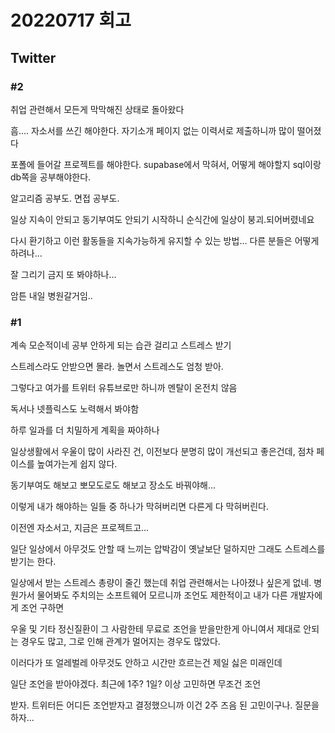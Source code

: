 # 20220717 회고

## Twitter

### #2

취업 관련해서 모든게 막막해진 상태로 돌아왔다

흠.... 자소서를 쓰긴 해야한다. 자기소개 페이지 없는 이력서로 제출하니까 많이 떨어졌다

포폴에 들어갈 프로젝트를 해야한다. supabase에서 막혀서, 어떻게 해야할지 sql이랑 db쪽을 공부해야한다.

알고리즘 공부도. 면접 공부도.

일상 지속이 안되고 동기부여도 안되기 시작하니 순식간에 일상이 붕괴.되어버렸네요

다시 환기하고 이런 활동들을 지속가능하게 유지할 수 있는 방법... 다른 분들은 어떻게 하려나...

잘 그리기 금지 또 봐야하나...

암튼 내일 병원갈거임..

### #1

계속 모순적이네
공부 안하게 되는 습관 걸리고 스트레스 받기

스트레스라도 안받으면 몰라. 놀면서 스트레스도 엄청 받아.

그렇다고 여가를 트위터 유튜브로만 하니까 멘탈이 온전치 않음

독서나 넷플릭스도 노력해서 봐야함

하루 일과를 더 치밀하게 계획을 짜야하나

일상생활에서 우울이 많이 사라진 건, 이전보다 분명히 많이 개선되고 좋은건데, 점차 페이스를 높여가는게 쉽지 않다.

동기부여도 해보고 뽀모도로도 해보고 장소도 바꿔야해...

이렇게 내가 해야하는 일들 중 하나가 막혀버리면 다른게 다 막혀버린다.

이전엔 자소서고, 지금은 프로젝트고...

일단 일상에서 아무것도 안할 때 느끼는 압박감이 옛날보단 덜하지만 그래도 스트레스를 받기는 한다.

일상에서 받는 스트레스 총량이 줄긴 했는데 취업 관련해서는 나아졌나 싶은게 없네. 병원가서 물어봐도 주치의는 소프트웨어 모르니까 조언도 제한적이고 내가 다른 개발자에게 조언 구하면

우울 및 기타 정신질환이 그 사람한테 무료로 조언을 받을만한게 아니여서 제대로 안되는 경우도 많고, 그로 인해 관계가 멀어지는 경우도 많았다.

이러다가 또 얼레벌레 아무것도 안하고 시간만 흐르는건 제일 싫은 미래인데

일단 조언을 받아야겠다. 최근에 1주? 1일? 이상 고민하면 무조건 조언

받자. 트위터든 어디든 조언받자고 결정했으니까 이건 2주 즈음 된 고민이구나. 질문을 하자...
